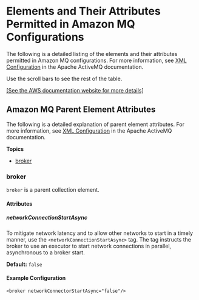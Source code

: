# Elements and Their Attributes Permitted in Amazon MQ Configurations<a name="permitted-attributes"></a>

The following is a detailed listing of the elements and their attributes permitted in Amazon MQ configurations\. For more information, see [XML Configuration](http://activemq.apache.org/xml-configuration.html) in the Apache ActiveMQ documentation\.

Use the scroll bars to see the rest of the table\.

[\[See the AWS documentation website for more details\]](http://docs.aws.amazon.com/amazon-mq/latest/developer-guide/permitted-attributes.html)

## Amazon MQ Parent Element Attributes<a name="parent-element-details"></a>

The following is a detailed explanation of parent element attributes\. For more information, see [XML Configuration](http://activemq.apache.org/xml-configuration.html) in the Apache ActiveMQ documentation\.

**Topics**
+ [broker](#broker-element)

### broker<a name="broker-element"></a>

`broker` is a parent collection element\. 

#### Attributes<a name="broker-attributes"></a>

##### networkConnectionStartAsync<a name="networkConnectionStartAsync"></a>

To mitigate network latency and to allow other networks to start in a timely manner, use the `<networkConnectionStartAsync>` tag\. The tag instructs the broker to use an executor to start network connections in parallel, asynchronous to a broker start\.

**Default:** `false`

#### Example Configuration<a name="networkConnectorStartAsync"></a>

```
<broker networkConnectorStartAsync="false"/>
```